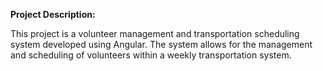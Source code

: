 **Project Description:**

This project is a volunteer management and transportation scheduling system developed using Angular. 
The system allows for the management and scheduling of volunteers within a weekly transportation system.
